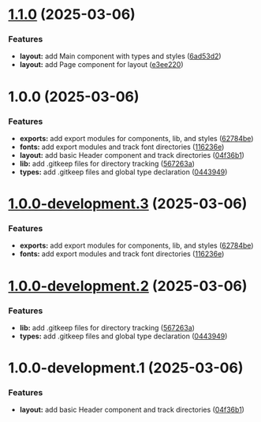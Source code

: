 # [1.1.0](https://github.com/sr-githaka/shoply/compare/v1.0.0...v1.1.0) (2025-03-06)


### Features

* **layout:** add Main component with types and styles ([6ad53d2](https://github.com/sr-githaka/shoply/commit/6ad53d2bc7538e03ca07520894bd9aaa02d12a60))
* **layout:** add Page component for layout ([e3ee220](https://github.com/sr-githaka/shoply/commit/e3ee2201230751283d9c4b54a95979e4d645dd33))

# 1.0.0 (2025-03-06)


### Features

* **exports:** add export modules for components, lib, and styles ([62784be](https://github.com/sr-githaka/shoply/commit/62784be00e67341d2883538dbb7c9daa185c6d58))
* **fonts:** add export modules and track font directories ([116236e](https://github.com/sr-githaka/shoply/commit/116236e65a4ee77db1b56f3e1b94f44dda5f01cd))
* **layout:** add basic Header component and track directories ([04f36b1](https://github.com/sr-githaka/shoply/commit/04f36b16e6abd044cbebb38c8be4faa5d0f9994f))
* **lib:** add .gitkeep files for directory tracking ([567263a](https://github.com/sr-githaka/shoply/commit/567263a7a68c89519c3797db16595ecaf6505cfa))
* **types:** add .gitkeep files and global type declaration ([0443949](https://github.com/sr-githaka/shoply/commit/04439498ce2741ba191a0bce9013a1cdfaf4ed4a))

# [1.0.0-development.3](https://github.com/sr-githaka/shoply/compare/v1.0.0-development.2...v1.0.0-development.3) (2025-03-06)


### Features

* **exports:** add export modules for components, lib, and styles ([62784be](https://github.com/sr-githaka/shoply/commit/62784be00e67341d2883538dbb7c9daa185c6d58))
* **fonts:** add export modules and track font directories ([116236e](https://github.com/sr-githaka/shoply/commit/116236e65a4ee77db1b56f3e1b94f44dda5f01cd))

# [1.0.0-development.2](https://github.com/sr-githaka/shoply/compare/v1.0.0-development.1...v1.0.0-development.2) (2025-03-06)


### Features

* **lib:** add .gitkeep files for directory tracking ([567263a](https://github.com/sr-githaka/shoply/commit/567263a7a68c89519c3797db16595ecaf6505cfa))
* **types:** add .gitkeep files and global type declaration ([0443949](https://github.com/sr-githaka/shoply/commit/04439498ce2741ba191a0bce9013a1cdfaf4ed4a))

# 1.0.0-development.1 (2025-03-06)


### Features

* **layout:** add basic Header component and track directories ([04f36b1](https://github.com/sr-githaka/shoply/commit/04f36b16e6abd044cbebb38c8be4faa5d0f9994f))
